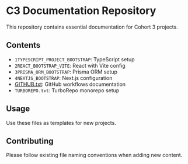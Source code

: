 # C3 Documentation Repository

This repository contains essential documentation for Cohort 3 projects.

## Contents
- `1TYPESCRIPT_PROJECT_BOOTSTRAP`: TypeScript setup
- `2REACT_BOOTSTRAP_VITE`: React with Vite config
- `3PRISMA_ORM_BOOTSTRAP`: Prisma ORM setup
- `4NEXTJS_BOOTSTRAP`: Next.js configuration
- [GITHUB.txt](cci:7://file:///home/shatadal/WebstormProjects/COHORT3/1_DOCS/GITHUB.txt:0:0-0:0): GitHub workflows documentation
- `TURBOREPO.txt`: TurboRepo monorepo setup

## Usage
Use these files as templates for new projects.

## Contributing
Please follow existing file naming conventions when adding new content.
